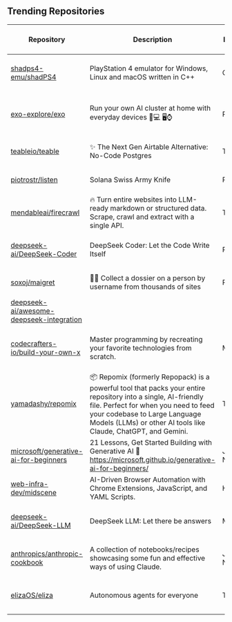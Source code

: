 ## Trending Repositories

| Repository | Description | Language | Stars | Forks | Built By | Current Period Stars |
|------------|-------------|----------|-------|-------|----------|---------------------|
| [shadps4-emu/shadPS4](https://github.com/shadps4-emu/shadPS4) | PlayStation 4 emulator for Windows, Linux and macOS written in C++ | C++ | 15402 | 959 | [georgemoralis](https://github.com/georgemoralis), [psucien](https://github.com/psucien), [squidbus](https://github.com/squidbus), [raphaelthegreat](https://github.com/raphaelthegreat), [DanielSvoboda](https://github.com/DanielSvoboda) | 653 |
| [exo-explore/exo](https://github.com/exo-explore/exo) | Run your own AI cluster at home with everyday devices 📱💻 🖥️⌚ | Python | 19621 | 1106 | [AlexCheema](https://github.com/AlexCheema), [cadenmackenzie](https://github.com/cadenmackenzie), [blindcrone](https://github.com/blindcrone), [ianpaul10](https://github.com/ianpaul10), [pranav4501](https://github.com/pranav4501) | 490 |
| [teableio/teable](https://github.com/teableio/teable) | ✨ The Next Gen Airtable Alternative: No-Code Postgres | TypeScript | 15891 | 735 | [tea-artist](https://github.com/tea-artist), [boris-w](https://github.com/boris-w), [caoxing9](https://github.com/caoxing9), [Sky-FE](https://github.com/Sky-FE), [Pengap](https://github.com/Pengap) | 430 |
| [piotrostr/listen](https://github.com/piotrostr/listen) | Solana Swiss Army Knife | Rust | 389 | 69 | [piotrostr](https://github.com/piotrostr), [sonicfromnewyoke](https://github.com/sonicfromnewyoke), [slobra1n](https://github.com/slobra1n) | 44 |
| [mendableai/firecrawl](https://github.com/mendableai/firecrawl) | 🔥 Turn entire websites into LLM-ready markdown or structured data. Scrape, crawl and extract with a single API. | TypeScript | 22476 | 1810 | [nickscamara](https://github.com/nickscamara), [rafaelsideguide](https://github.com/rafaelsideguide), [mogery](https://github.com/mogery), [ericciarla](https://github.com/ericciarla), [calebpeffer](https://github.com/calebpeffer) | 121 |
| [deepseek-ai/DeepSeek-Coder](https://github.com/deepseek-ai/DeepSeek-Coder) | DeepSeek Coder: Let the Code Write Itself | Python | 10759 | 718 | [guoday](https://github.com/guoday), [pkuzqh](https://github.com/pkuzqh), [DejianYang](https://github.com/DejianYang), [LyricZhao](https://github.com/LyricZhao), [BingxuanWang](https://github.com/BingxuanWang) | 132 |
| [soxoj/maigret](https://github.com/soxoj/maigret) | 🕵️‍♂️ Collect a dossier on a person by username from thousands of sites | Python | 14237 | 961 | [soxoj](https://github.com/soxoj), [kustermariocoding](https://github.com/kustermariocoding), [fen0s](https://github.com/fen0s), [cyb3rk0tik](https://github.com/cyb3rk0tik) | 71 |
| [deepseek-ai/awesome-deepseek-integration](https://github.com/deepseek-ai/awesome-deepseek-integration) |  |  | 2051 | 194 | [Bin788](https://github.com/Bin788), [DillionApple](https://github.com/DillionApple), [mowentian](https://github.com/mowentian), [yh-xu](https://github.com/yh-xu), [XieJiSS](https://github.com/XieJiSS) | 125 |
| [codecrafters-io/build-your-own-x](https://github.com/codecrafters-io/build-your-own-x) | Master programming by recreating your favorite technologies from scratch. | Markdown | 328002 | 30386 | [danistefanovic](https://github.com/danistefanovic), [rohitpaulk](https://github.com/rohitpaulk), [sarupbanskota](https://github.com/sarupbanskota), [fake-rookie](https://github.com/fake-rookie), [bauripalash](https://github.com/bauripalash) | 518 |
| [yamadashy/repomix](https://github.com/yamadashy/repomix) | 📦 Repomix (formerly Repopack) is a powerful tool that packs your entire repository into a single, AI-friendly file. Perfect for when you need to feed your codebase to Large Language Models (LLMs) or other AI tools like Claude, ChatGPT, and Gemini. | TypeScript | 7309 | 340 | [yamadashy](https://github.com/yamadashy), [vznh](https://github.com/vznh), [tranquochuy645](https://github.com/tranquochuy645), [thecurz](https://github.com/thecurz) | 99 |
| [microsoft/generative-ai-for-beginners](https://github.com/microsoft/generative-ai-for-beginners) | 21 Lessons, Get Started Building with Generative AI 🔗 https://microsoft.github.io/generative-ai-for-beginners/ | Jupyter Notebook | 67097 | 34676 | [koreyspace](https://github.com/koreyspace), [john0isaac](https://github.com/john0isaac), [yoshioterada](https://github.com/yoshioterada), [glaucia86](https://github.com/glaucia86), [leestott](https://github.com/leestott) | 260 |
| [web-infra-dev/midscene](https://github.com/web-infra-dev/midscene) | AI-Driven Browser Automation with Chrome Extensions, JavaScript, and YAML Scripts. | HTML | 4338 | 208 | [zhoushaw](https://github.com/zhoushaw), [yuyutaotao](https://github.com/yuyutaotao), [quanru](https://github.com/quanru), [YadlaMani](https://github.com/YadlaMani) | 173 |
| [deepseek-ai/DeepSeek-LLM](https://github.com/deepseek-ai/DeepSeek-LLM) | DeepSeek LLM: Let there be answers | Makefile | 2187 | 162 | [DeepSeekPH](https://github.com/DeepSeekPH), [stack-heap-overflow](https://github.com/stack-heap-overflow), [zdaxie](https://github.com/zdaxie), [Freja71122](https://github.com/Freja71122), [luofuli](https://github.com/luofuli) | 68 |
| [anthropics/anthropic-cookbook](https://github.com/anthropics/anthropic-cookbook) | A collection of notebooks/recipes showcasing some fun and effective ways of using Claude. | Jupyter Notebook | 9790 | 1136 | [alexalbertt](https://github.com/alexalbertt), [saflamini](https://github.com/saflamini), [maheshmurag](https://github.com/maheshmurag), [zack-anthropic](https://github.com/zack-anthropic), [GarvanD](https://github.com/GarvanD) | 135 |
| [elizaOS/eliza](https://github.com/elizaOS/eliza) | Autonomous agents for everyone | TypeScript | 12859 | 3697 | [lalalune](https://github.com/lalalune), [shakkernerd](https://github.com/shakkernerd), [odilitime](https://github.com/odilitime), [monilpat](https://github.com/monilpat), [ponderingdemocritus](https://github.com/ponderingdemocritus) | 183 |
